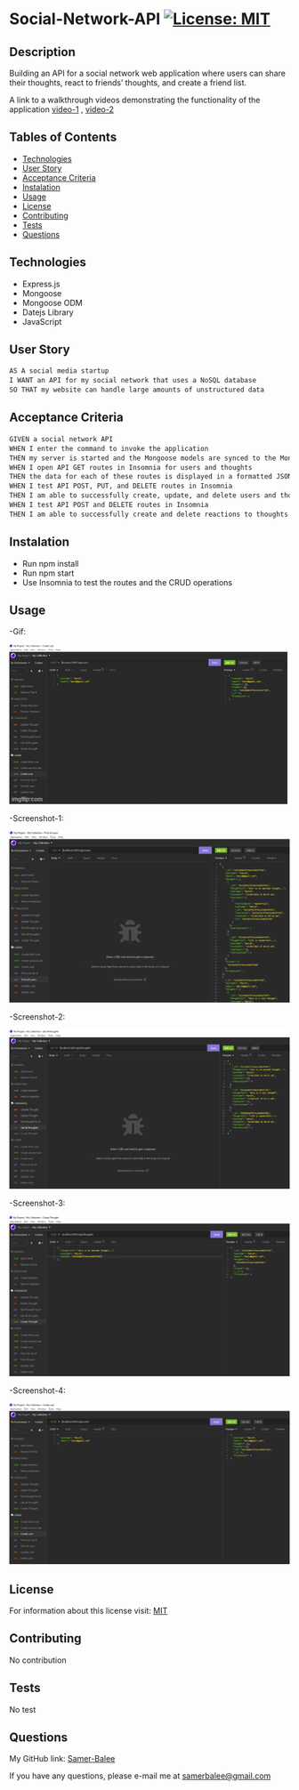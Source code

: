   # Social-Network-API [![License: MIT](https://img.shields.io/badge/License-MIT-yellow.svg)](https://opensource.org/licenses/MIT)

  ## Description
  Building an API for a social network web application where users can share their thoughts, react to friends’ thoughts, and create a friend list.

  A link to a walkthrough videos demonstrating the functionality of the application [video-1](https://drive.google.com/file/d/15KzvxLbFCs_JeSfDUsQo8Y9xg1C1dxAP/view) , [video-2](https://drive.google.com/file/d/1SepUn_KYaQ49gRKZNH40uowbq2KujYNq/view?usp=sharing)

   

  ## Tables of Contents
  * [Technologies](#technologies)
  * [User Story](#user-story)
  * [Acceptance Criteria](#acceptance-criteria)
  * [Instalation](#instalation)
  * [Usage](#usage)
  * [License](#license)
  * [Contributing](#contributing)
  * [Tests](#tests)
  * [Questions](#questions)

  ## Technologies

  * Express.js
  * Mongoose
  * Mongoose ODM
  * Datejs Library
  * JavaScript

  ## User Story

```md
AS A social media startup
I WANT an API for my social network that uses a NoSQL database
SO THAT my website can handle large amounts of unstructured data
```

## Acceptance Criteria

```md
GIVEN a social network API
WHEN I enter the command to invoke the application
THEN my server is started and the Mongoose models are synced to the MongoDB database
WHEN I open API GET routes in Insomnia for users and thoughts
THEN the data for each of these routes is displayed in a formatted JSON
WHEN I test API POST, PUT, and DELETE routes in Insomnia
THEN I am able to successfully create, update, and delete users and thoughts in my database
WHEN I test API POST and DELETE routes in Insomnia
THEN I am able to successfully create and delete reactions to thoughts and add and remove friends to a user’s friend list
```
   
  ## Instalation
   
   * Run npm install
   * Run npm start
   * Use Insomnia to test the routes and the CRUD operations

  ## Usage
   
   -Gif:

  ![Gif](assets/gif.gif)

   -Screenshot-1:

  ![Screenshot-7](assets/images/screenshot-7.PNG)

   -Screenshot-2:

  ![Screenshot-3](assets/images/screenshot-3.PNG)

   -Screenshot-3:

  ![Screenshot-2](assets/images/screenshot-2.PNG)

   -Screenshot-4:

  ![Screenshot-1](assets/images/screenshot-1.PNG)
  
  ## License
   For information about this license visit: [MIT](https://opensource.org/licenses/MIT)

  ## Contributing
   No contribution

  ## Tests
   No test

  ## Questions
  My GitHub link: [Samer-Balee](https://github.com/Samer-Balee)

  If you have any questions, please e-mail me at samerbalee@gmail.com
